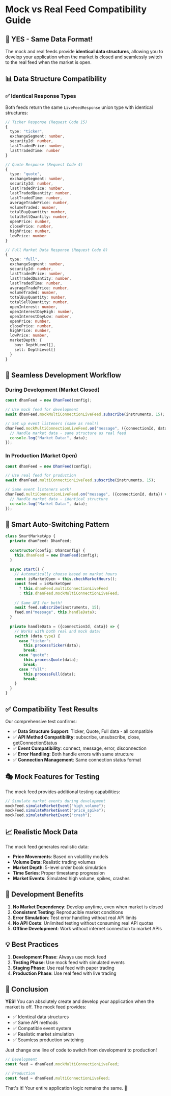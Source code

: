 # Mock vs Real Feed Compatibility Guide

## 🎯 **YES - Same Data Format!**

The mock and real feeds provide **identical data structures**, allowing you to develop your application when the market is closed and seamlessly switch to the real feed when the market is open.

## 📊 **Data Structure Compatibility**

### ✅ **Identical Response Types**
Both feeds return the same `LiveFeedResponse` union type with identical structures:

```typescript
// Ticker Response (Request Code 15)
{
  type: "ticker",
  exchangeSegment: number,
  securityId: number,
  lastTradedPrice: number,
  lastTradedTime: number
}

// Quote Response (Request Code 4)
{
  type: "quote",
  exchangeSegment: number,
  securityId: number,
  lastTradedPrice: number,
  lastTradedQuantity: number,
  lastTradedTime: number,
  averageTradePrice: number,
  volumeTraded: number,
  totalBuyQuantity: number,
  totalSellQuantity: number,
  openPrice: number,
  closePrice: number,
  highPrice: number,
  lowPrice: number
}

// Full Market Data Response (Request Code 8)
{
  type: "full",
  exchangeSegment: number,
  securityId: number,
  lastTradedPrice: number,
  lastTradedQuantity: number,
  lastTradedTime: number,
  averageTradePrice: number,
  volumeTraded: number,
  totalBuyQuantity: number,
  totalSellQuantity: number,
  openInterest: number,
  openInterestDayHigh: number,
  openInterestDayLow: number,
  openPrice: number,
  closePrice: number,
  highPrice: number,
  lowPrice: number,
  marketDepth: {
    buy: DepthLevel[],
    sell: DepthLevel[]
  }
}
```

## 🔄 **Seamless Development Workflow**

### **During Development (Market Closed)**
```typescript
const dhanFeed = new DhanFeed(config);

// Use mock feed for development
await dhanFeed.mockMultiConnectionLiveFeed.subscribe(instruments, 15);

// Set up event listeners (same as real!)
dhanFeed.mockMultiConnectionLiveFeed.on("message", ({connectionId, data}) => {
  // Handle market data - same structure as real feed
  console.log("Market Data:", data);
});
```

### **In Production (Market Open)**
```typescript
const dhanFeed = new DhanFeed(config);

// Use real feed for production
await dhanFeed.multiConnectionLiveFeed.subscribe(instruments, 15);

// Same event listeners work!
dhanFeed.multiConnectionLiveFeed.on("message", ({connectionId, data}) => {
  // Handle market data - identical structure
  console.log("Market Data:", data);
});
```

## 🚀 **Smart Auto-Switching Pattern**

```typescript
class SmartMarketApp {
  private dhanFeed: DhanFeed;
  
  constructor(config: DhanConfig) {
    this.dhanFeed = new DhanFeed(config);
  }
  
  async start() {
    // Automatically choose based on market hours
    const isMarketOpen = this.checkMarketHours();
    const feed = isMarketOpen 
      ? this.dhanFeed.multiConnectionLiveFeed 
      : this.dhanFeed.mockMultiConnectionLiveFeed;
    
    // Same API for both!
    await feed.subscribe(instruments, 15);
    feed.on("message", this.handleData);
  }
  
  private handleData = ({connectionId, data}) => {
    // Works with both real and mock data!
    switch (data.type) {
      case "ticker":
        this.processTicker(data);
        break;
      case "quote":
        this.processQuote(data);
        break;
      case "full":
        this.processFull(data);
        break;
    }
  }
}
```

## ✅ **Compatibility Test Results**

Our comprehensive test confirms:

- ✅ **Data Structure Support**: Ticker, Quote, Full data - all compatible
- ✅ **API Method Compatibility**: subscribe, unsubscribe, close, getConnectionStatus
- ✅ **Event Compatibility**: connect, message, error, disconnection
- ✅ **Error Handling**: Both handle errors with same structure
- ✅ **Connection Management**: Same connection status format

## 🎭 **Mock Features for Testing**

The mock feed provides additional testing capabilities:

```typescript
// Simulate market events during development
mockFeed.simulateMarketEvent("high_volume");
mockFeed.simulateMarketEvent("price_spike");
mockFeed.simulateMarketEvent("crash");
```

## 📈 **Realistic Mock Data**

The mock feed generates realistic data:
- **Price Movements**: Based on volatility models
- **Volume Data**: Realistic trading volumes
- **Market Depth**: 5-level order book simulation
- **Time Series**: Proper timestamp progression
- **Market Events**: Simulated high volume, spikes, crashes

## 🔧 **Development Benefits**

1. **No Market Dependency**: Develop anytime, even when market is closed
2. **Consistent Testing**: Reproducible market conditions
3. **Error Simulation**: Test error handling without real API limits
4. **No API Costs**: Unlimited testing without consuming real API quotas
5. **Offline Development**: Work without internet connection to market APIs

## 💡 **Best Practices**

1. **Development Phase**: Always use mock feed
2. **Testing Phase**: Use mock feed with simulated events
3. **Staging Phase**: Use real feed with paper trading
4. **Production Phase**: Use real feed with live trading

## 🎉 **Conclusion**

**YES!** You can absolutely create and develop your application when the market is off. The mock feed provides:

- ✅ Identical data structures
- ✅ Same API methods  
- ✅ Compatible event system
- ✅ Realistic market simulation
- ✅ Seamless production switching

Just change one line of code to switch from development to production!

```typescript
// Development
const feed = dhanFeed.mockMultiConnectionLiveFeed;

// Production  
const feed = dhanFeed.multiConnectionLiveFeed;
```

That's it! Your entire application logic remains the same. 🚀
